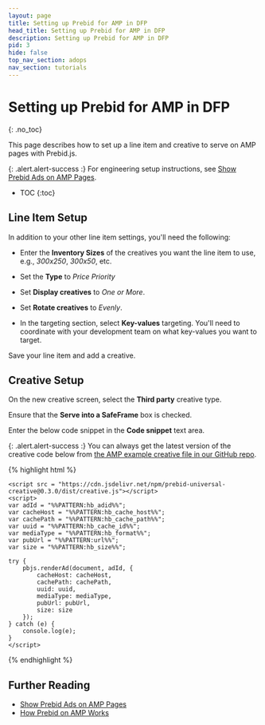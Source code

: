 ```yaml
---
layout: page
title: Setting up Prebid for AMP in DFP
head_title: Setting up Prebid for AMP in DFP
description: Setting up Prebid for AMP in DFP
pid: 3
hide: false
top_nav_section: adops
nav_section: tutorials
---
```


<div class="bs-docs-section" markdown="1">

# Setting up Prebid for AMP in DFP
{: .no_toc}

This page describes how to set up a line item and creative to serve on AMP pages with Prebid.js.

{: .alert.alert-success :}
For engineering setup instructions, see [Show Prebid Ads on AMP Pages]({{site.github.url}}/dev-docs/show-prebid-ads-on-amp-pages.html).

* TOC
{:toc}

## Line Item Setup

In addition to your other line item settings, you'll need the following:

+ Enter the **Inventory Sizes** of the creatives you want the line item to use, e.g., *300x250*, *300x50*, etc.

+ Set the **Type** to *Price Priority*

+ Set **Display creatives** to *One or More*.

+ Set **Rotate creatives** to *Evenly*.

+ In the targeting section, select **Key-values** targeting.  You'll need to coordinate with your development team on what key-values you want to target.

Save your line item and add a creative.

## Creative Setup

On the new creative screen, select the **Third party** creative type.

Ensure that the **Serve into a SafeFrame** box is checked.

Enter the below code snippet in the **Code snippet** text area.

{: .alert.alert-success :}
You can always get the latest version of the creative code below from [the AMP example creative file in our GitHub repo](https://github.com/prebid/prebid-universal-creative/blob/master/template/amp/dfp-creative.js).

{% highlight html %}

    <script src = "https://cdn.jsdelivr.net/npm/prebid-universal-creative@0.3.0/dist/creative.js"></script>
    <script>
    var adId = "%%PATTERN:hb_adid%%";
    var cacheHost = "%%PATTERN:hb_cache_host%%";
    var cachePath = "%%PATTERN:hb_cache_path%%";
    var uuid = "%%PATTERN:hb_cache_id%%";
    var mediaType = "%%PATTERN:hb_format%%";
    var pubUrl = "%%PATTERN:url%%";
    var size = "%%PATTERN:hb_size%%";

    try {
        pbjs.renderAd(document, adId, {
            cacheHost: cacheHost,
            cachePath: cachePath,
            uuid: uuid,
            mediaType: mediaType,
            pubUrl: pubUrl,
            size: size
        });
    } catch (e) {
        console.log(e);
    }
    </script>

{% endhighlight %}

## Further Reading

+ [Show Prebid Ads on AMP Pages]({{site.github.url}}/dev-docs/show-prebid-ads-on-amp-pages.html)
+ [How Prebid on AMP Works]({{site.github.url}}/dev-docs/how-prebid-on-amp-works.html)

</div>

<!-- Reference Links -->

[PBS]: {{site.baseurl}}/dev-docs/get-started-with-prebid-server.html
[RTC-Overview]: https://github.com/ampproject/amphtml/blob/master/extensions/amp-a4a/rtc-documentation.md
